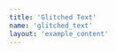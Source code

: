 ```yaml
---
title: 'Glitched Text'
name: 'glitched_text'
layout: 'example_content'
---
```


<div class="example-container" style="background: #333"></div>

<script>
window.onload = function() {
    var container = document.getElementsByClassName('example-container')[0];
    var zr = zrender.init(container);

    var w = zr.getWidth();
    var h = zr.getHeight();

    var t1 = new zrender.Text({
        style: {
            text: 'zrender',
            textAlign: 'center',
            textVerticalAlign: 'middle',
            fontSize: 200,
            fontFamily: 'Lato',
            fontWeight: 'bolder',
            textFill: '#0ff',
            blend: 'lighten'
        },
        position: [w / 2 + 5, h / 2]
    });
    zr.add(t1);

    var t2 = new zrender.Text({
        style: {
            text: 'zrender',
            textAlign: 'center',
            textVerticalAlign: 'middle',
            fontSize: 200,
            fontFamily: 'Lato',
            fontWeight: 'bolder',
            textFill: '#f0f',
            blend: 'lighten'
        },
        position: [w / 2, h / 2]
    });
    zr.add(t2);

    var lines = [];
    for (var i = 0; i < 16; ++i) {
        var line = new zrender.Rect({
            shape: {
                x: w * (Math.random() - 0.3),
                y: h * Math.random(),
                width: w * (Math.random() + 0.3),
                height: Math.random() * 8
            },
            style: {
                fill: ['#ff0', '#f0f', '#0ff', '#00f'][Math.floor(Math.random() * 4)],
                blend: 'lighten',
                opacity: 0
            }
        });
        zr.add(line);
        lines.push(line);
    }

    setInterval(function () {
        if (Math.random() > 0.2) {
            t2.attr('position', [w / 2 + Math.random() * 50, h / 2]);

            for (var i = 0; i < lines.length; ++i) {
                lines[i].attr('shape', {
                    x: w * Math.random(),
                    y: h * Math.random(),
                    width: w * Math.random(),
                    height: Math.random() * 8
                });
                lines[i].attr('style', {
                    opacity: 1
                });
            }

            setTimeout(function () {
                t2.attr('position', [w / 2, h / 2]);


                for (var i = 0; i < lines.length; ++i) {
                    lines[i].attr('style', {
                        opacity: 0
                    });
                }
            }, 100);
        }
    }, 500);
};
</script>
